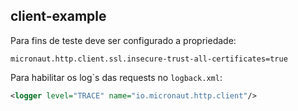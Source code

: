 ## client-example

Para fins de teste deve ser configurado a propriedade:
```properties
micronaut.http.client.ssl.insecure-trust-all-certificates=true
```

Para habilitar os log`s das requests no ```logback.xml```:
```xml
<logger level="TRACE" name="io.micronaut.http.client"/>
```